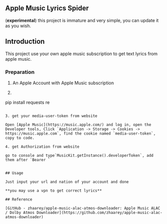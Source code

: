## Apple Music Lyrics Spider

(**experimental**) this project is immature and very simple, you can update it as you wish.

## Introduction

This project use your own apple music subscription to get text lyrics from apple music.

### Preparation

1. An Apple Account with Apple Music subscription
  
2. ```
  pip install requests re
  ```
  
3. get your media-user-token from website
  
  Open [Apple Music](https://music.apple.com/) and log in, open the Developer tools, Click `Application -> Storage -> Cookies -> https://music.apple.com`, find the cookie named `media-user-token`, copy to code.
  
4. get Authorization from website
  
  go to console and type`MusicKit.getInstance().developerToken`, add them after `Bearer `
  

## Usage

Just input your url and nation of your account and done

**you may use a vpn to get correct lyrics**

## Reference

[GitHub - zhaarey/apple-music-alac-atmos-downloader: Apple Music ALAC / Dolby Atmos Downloader](https://github.com/zhaarey/apple-music-alac-atmos-downloader)
